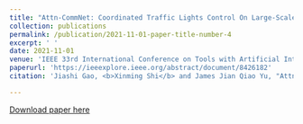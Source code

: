 ```yaml
---
title: "Attn-CommNet: Coordinated Traffic Lights Control On Large-Scale Network Level"
collection: publications
permalink: /publication/2021-11-01-paper-title-number-4
excerpt: ' '
date: 2021-11-01
venue: 'IEEE 33rd International Conference on Tools with Artificial Intelligence (ICTAI)'
paperurl: 'https://ieeexplore.ieee.org/abstract/document/8426182'
citation: 'Jiashi Gao, <b>Xinming Shi</b> and James Jian Qiao Yu, "Attn-CommNet: Coordinated Traffic Lights Control On Large-Scale Network Level," <i>2021 IEEE 33rd International Conference on Tools with Artificial Intelligence (ICTAI)</i>, Washington, DC, USA, 2021, pp. 289-293, doi: 10.1109/ICTAI52525.2021.00048.'

---
```

 

[Download paper here](https://ieeexplore.ieee.org/abstract/document/9643370)

